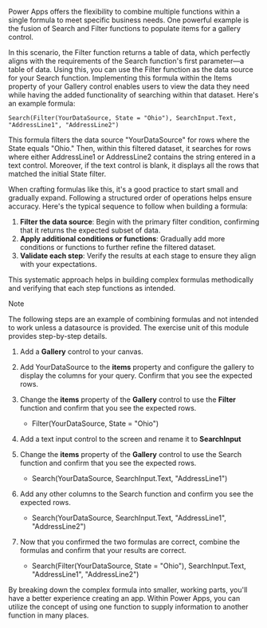 Power Apps offers the flexibility to combine multiple functions within a single formula to meet specific business needs. One powerful example is the fusion of Search and Filter functions to populate items for a gallery control.

In this scenario, the Filter function returns a table of data, which perfectly aligns with the requirements of the Search function's first parameter—a table of data. Using this, you can use the Filter function as the data source for your Search function. Implementing this formula within the Items property of your Gallery control enables users to view the data they need while having the added functionality of searching within that dataset. Here's an example formula:

```powerappsfl
Search(Filter(YourDataSource, State = "Ohio"), SearchInput.Text, "AddressLine1", "AddressLine2")
```

This formula filters the data source "YourDataSource" for rows where the State equals "Ohio." Then, within this filtered dataset, it searches for rows where either AddressLine1 or AddressLine2 contains the string entered in a text control. Moreover, if the text control is blank, it displays all the rows that matched the initial State filter.

When crafting formulas like this, it's a good practice to start small and gradually expand. Following a structured order of operations helps ensure accuracy. Here's the typical sequence to follow when building a formula:

1. **Filter the data source**: Begin with the primary filter condition, confirming that it returns the expected subset of data.
2. **Apply additional conditions or functions**: Gradually add more conditions or functions to further refine the filtered dataset.
3. **Validate each step**: Verify the results at each stage to ensure they align with your expectations.

This systematic approach helps in building complex formulas methodically and verifying that each step functions as intended.

> [!NOTE]
> The following steps are an example of combining formulas and not intended to work unless a datasource is provided.
> The exercise unit of this module provides step-by-step details.

1. Add a **Gallery** control to your canvas.

1. Add YourDataSource to the **items** property and configure the
    gallery to display the columns for your query. Confirm that you see the
    expected rows.

1. Change the **items** property of the **Gallery** control to use the
    **Filter** function and confirm that you see the expected rows.

   - Filter(YourDataSource, State = \"Ohio\")

1. Add a text input control to the screen and rename it to
    **SearchInput**

1. Change the **items** property of the **Gallery** control to use the
    Search function and confirm that you see the expected rows.

   - Search(YourDataSource, SearchInput.Text, "AddressLine1")

1. Add any other columns to the Search function and confirm you
    see the expected rows.

   - Search(YourDataSource, SearchInput.Text, "AddressLine1",
        "AddressLine2")

1. Now that you confirmed the two formulas are correct, combine
    the formulas and confirm that your results are correct.

   - Search(Filter(YourDataSource, State = \"Ohio\"),
        SearchInput.Text, \"AddressLine1\", \"AddressLine2\")

By breaking down the complex formula into smaller, working parts, you'll have a better experience creating an app. Within Power Apps, you can
utilize the concept of using one function to supply information to
another function in many places.
